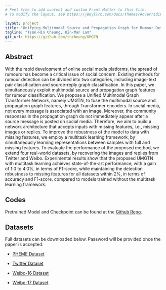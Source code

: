 ```yaml
---
# Feel free to add content and custom Front Matter to this file.
# To modify the layout, see https://jekyllrb.com/docs/themes/#overriding-theme-defaults

layout: project
title: "Unifying Multimodal Source and Propagation Graph for Rumour Detection on Social Media with Missing Features"
tagline: "Tsun-Hin Cheung, Kin-Man Lam"
git_url: https://github.com/thcheung/UMGTN
---
```


## Abstract

With the rapid development of online social media platforms, the spread of rumours has become a critical issue of social concern. Existing methods for rumour detection can be divided into two categories, including image-text pair classification and source-reply graph classification. In this paper, we simultaneously exploit multimodal source and propagation graph features for rumour classification. We propose a Unified Multimodal Graph Transformer Network, namely UMGTN, to fuse the multimodal source and propagation graph features, through Transformer encoders. In social media, not every message is associated with an image. Moreover, the community responses in the propagation graph do not immediately appear after a source message is posted on social media. Therefore, we aim to build a network architecture that accepts inputs with missing features, i.e., missing images or replies. To improve the robustness of the model to data with missing features, we employ a multitask learning framework, by simultaneously learning representations between samples with full and missing features. To evaluate the performance of the proposed method, we extend four real-world datasets, by recovering the images and replies from Twitter and Weibo. Experimental results show that the proposed UMGTN with multitask learning achieves state-of-the-art performance, with a gain of 1.0 to 4.0%, in terms of F1-score, while maintaining the detection robustness to missing features for all datasets within 2%, in terms of accuracy and F1-score, compared to models trained without the multitask learning framework. 

## Codes

Pretrained Model and Checkpoint can be found at the [Github Repo](https://github.com/thcheung/UMGTN).

## Datasets

Full datasets can be downloaded below. Password will be provided once the paper is accepted.

- [PHEME Dataset](https://connectpolyu-my.sharepoint.com/:u:/g/personal/15083269d_connect_polyu_hk/EWMDKoZhXfNBsjZy0IHwss0B50OhrxctkUWbAiOpq3cuXQ?e=XcTKgo)

- [Twitter Dataset](https://connectpolyu-my.sharepoint.com/:u:/g/personal/15083269d_connect_polyu_hk/Ee5Uv3RebuBGoWN5AMJZ-80BMgIx04xdcC3SHOrTTzqRQw?e=r0m12b)

- [Weibo-16 Dataset](https://connectpolyu-my.sharepoint.com/:u:/g/personal/15083269d_connect_polyu_hk/EU5duP8NOKtOlvHmpCLp0dEB06TYkwWfhUUyyMEvkFQN1A?e=P8bNqP)

- [Weibo-17 Dataset](https://connectpolyu-my.sharepoint.com/:u:/g/personal/15083269d_connect_polyu_hk/EQfnvtPJPU9DmmyRp1UST8UBjK-MolS9mx2DevZJ8vgoEg?e=SXCxQJ)
